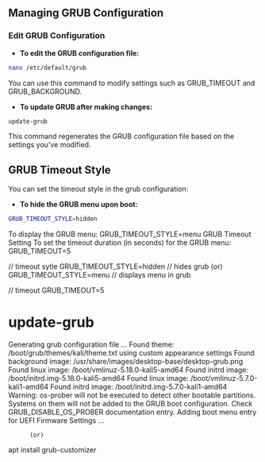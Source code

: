 ## Managing GRUB Configuration

### Edit GRUB Configuration

- **To edit the GRUB configuration file:**
```bash
nano /etc/default/grub
```
  You can use this command to modify settings such as GRUB_TIMEOUT and GRUB_BACKGROUND.


- **To update GRUB after making changes:**
```bash
update-grub
```
This command regenerates the GRUB configuration file based on the settings you've modified.

## GRUB Timeout Style
You can set the timeout style in the grub configuration:
- **To hide the GRUB menu upon boot:**
```bash
GRUB_TIMEOUT_STYLE=hidden
```
To display the GRUB menu:
    GRUB_TIMEOUT_STYLE=menu
GRUB Timeout Setting
    To set the timeout duration (in seconds) for the GRUB menu:
GRUB_TIMEOUT=5








// timeout sytle
GRUB_TIMEOUT_STYLE=hidden         // hides grub
         (or)
GRUB_TIMEOUT_STYLE=menu           // displays menu in grub


// timeout
GRUB_TIMEOUT=5

# update-grub

Generating grub configuration file ...
Found theme: /boot/grub/themes/kali/theme.txt
using custom appearance settings
Found background image: /usr/share/images/desktop-base/desktop-grub.png
Found linux image: /boot/vmlinuz-5.18.0-kali5-amd64
Found initrd image: /boot/initrd.img-5.18.0-kali5-amd64
Found linux image: /boot/vmlinuz-5.7.0-kali1-amd64
Found initrd image: /boot/initrd.img-5.7.0-kali1-amd64
Warning: os-prober will not be executed to detect other bootable partitions.
Systems on them will not be added to the GRUB boot configuration.
Check GRUB_DISABLE_OS_PROBER documentation entry.
Adding boot menu entry for UEFI Firmware Settings ...


          (or)
          
          
apt install grub-customizer
